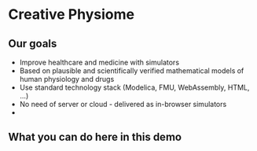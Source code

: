 <div class="w3-center">

# Creative Physiome
</div>

## Our goals

* Improve healthcare and medicine with simulators
* Based on plausible and scientifically verified mathematical models of human physiology and drugs
* Use standard technology stack (Modelica, FMU, WebAssembly, HTML, ...)
* No need of server or cloud - delivered as in-browser simulators
* 


## What you can do here in this demo

<bdl-carousel images="navigationleft.gif|navigationbottom.gif|simulatorstartstop.gif|3dstructure.gif" infos="Each topic contains introductory page and simulation/animation page. Navigate using panel| Got to previous or next page using buttons below each page. | Start/stop simulator with buttons. A step can be done as well|3D macromolecular structure can be viewed by clicking and dragging in interactive image" interval="20"></bdl-carousel>



